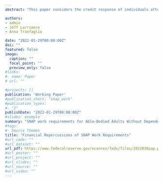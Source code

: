 ```yaml
---
abstract: "This paper considers the credit response of individuals after the implementation of new work requirements for Supplemental Nutrition Assistance (SNAP) benefits using a large nationally representative sample of credit records. It does so by exploiting county-level variation in the implementation of work requirements after the Great Recession in a difference-in-differences design. We find that the implementation of new SNAP work requirements leads more people to seek out new credit and leads to an increase in credit account openings. New work requirements also result in an increase in total outstanding balances on bank and retail card accounts and increase the number of borrowers that are past due on these accounts. These findings suggest that some individuals are turning to credit and debt products to cover expenses after losing eligibility for SNAP benefits."

authors:
- admin
- Jeff Larrimore
- Anna Tranfaglia

date: "2022-01-29T00:00:00Z"
doi: ""
featured: false
image:
  caption: ""
  focal_point: ""
  preview_only: false
#links:
#- name: Paper
# url: ""

#projects: []
publication: 'Working Paper'
#publication_short: "snap_work"
#publication_types:
#- "2"
publishDate: "2022-01-29T00:00:00Z"
#slides: example
summary: "SNAP work requirements for Able-Bodied Adults Without Dependents (ABAWDs) significantly increased credit seeking, credit balances, and past due credit cards."
#tags:
#- Source Themes
title: "Financial Repercussions of SNAP Work Requirements"
#url_code: ""
#url_dataset: ""
url_pdf: https://www.federalreserve.gov/econres/feds/files/2022030pap.pdf
#url_poster: ""
#url_project: ""
#url_slides: ""
#url_source: ""
#url_video: ""
---
```

